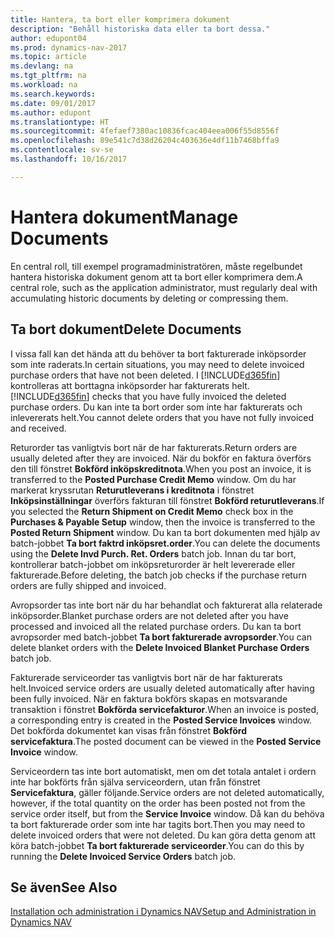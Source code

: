 ```yaml
---
title: Hantera, ta bort eller komprimera dokument
description: "Behåll historiska data eller ta bort dessa."
author: edupont04
ms.prod: dynamics-nav-2017
ms.topic: article
ms.devlang: na
ms.tgt_pltfrm: na
ms.workload: na
ms.search.keywords: 
ms.date: 09/01/2017
ms.author: edupont
ms.translationtype: HT
ms.sourcegitcommit: 4fefaef7380ac10836fcac404eea006f55d8556f
ms.openlocfilehash: 89e541c7d38d26204c403636e4df11b7468bffa9
ms.contentlocale: sv-se
ms.lasthandoff: 10/16/2017

---
```

# <a name="manage-documents"></a><span data-ttu-id="b308b-103">Hantera dokument</span><span class="sxs-lookup"><span data-stu-id="b308b-103">Manage Documents</span></span>
<span data-ttu-id="b308b-104">En central roll, till exempel programadministratören, måste regelbundet hantera historiska dokument genom att ta bort eller komprimera dem.</span><span class="sxs-lookup"><span data-stu-id="b308b-104">A central role, such as the application administrator, must regularly deal with accumulating historic documents by deleting or compressing them.</span></span>  

## <a name="delete-documents"></a><span data-ttu-id="b308b-105">Ta bort dokument</span><span class="sxs-lookup"><span data-stu-id="b308b-105">Delete Documents</span></span>
<span data-ttu-id="b308b-106">I vissa fall kan det hända att du behöver ta bort fakturerade inköpsorder som inte raderats.</span><span class="sxs-lookup"><span data-stu-id="b308b-106">In certain situations, you may need to delete invoiced purchase orders that have not been deleted.</span></span> <span data-ttu-id="b308b-107">I [!INCLUDE[d365fin](includes/d365fin_md.md)] kontrolleras att borttagna inköpsorder har fakturerats helt.</span><span class="sxs-lookup"><span data-stu-id="b308b-107">[!INCLUDE[d365fin](includes/d365fin_md.md)] checks that you have fully invoiced the deleted purchase orders.</span></span> <span data-ttu-id="b308b-108">Du kan inte ta bort order som inte har fakturerats och inlevererats helt.</span><span class="sxs-lookup"><span data-stu-id="b308b-108">You cannot delete orders that you have not fully invoiced and received.</span></span>  

<span data-ttu-id="b308b-109">Returorder tas vanligtvis bort när de har fakturerats.</span><span class="sxs-lookup"><span data-stu-id="b308b-109">Return orders are usually deleted after they are invoiced.</span></span> <span data-ttu-id="b308b-110">När du bokför en faktura överförs den till fönstret **Bokförd inköpskreditnota**.</span><span class="sxs-lookup"><span data-stu-id="b308b-110">When you post an invoice, it is transferred to the **Posted Purchase Credit Memo** window.</span></span> <span data-ttu-id="b308b-111">Om du har markerat kryssrutan **Returutleverans i kreditnota** i fönstret **Inköpsinställningar** överförs fakturan till fönstret **Bokförd returutleverans**.</span><span class="sxs-lookup"><span data-stu-id="b308b-111">If you selected the **Return Shipment on Credit Memo** check box in the **Purchases & Payable Setup** window, then the invoice is transferred to the **Posted Return Shipment** window.</span></span> <span data-ttu-id="b308b-112">Du kan ta bort dokumenten med hjälp av batch-jobbet **Ta bort faktrd inköpsret.order**.</span><span class="sxs-lookup"><span data-stu-id="b308b-112">You can delete the documents using the **Delete Invd Purch. Ret. Orders** batch job.</span></span> <span data-ttu-id="b308b-113">Innan du tar bort, kontrollerar batch-jobbet om inköpsreturorder är helt levererade eller fakturerade.</span><span class="sxs-lookup"><span data-stu-id="b308b-113">Before deleting, the batch job checks if the purchase return orders are fully shipped and invoiced.</span></span>  

<span data-ttu-id="b308b-114">Avropsorder tas inte bort när du har behandlat och fakturerat alla relaterade inköpsorder.</span><span class="sxs-lookup"><span data-stu-id="b308b-114">Blanket purchase orders are not deleted after you have processed and invoiced all the related purchase orders.</span></span> <span data-ttu-id="b308b-115">Du kan ta bort avropsorder med batch-jobbet **Ta bort fakturerade avropsorder**.</span><span class="sxs-lookup"><span data-stu-id="b308b-115">You can delete blanket orders with the **Delete Invoiced Blanket Purchase Orders** batch job.</span></span>  

<span data-ttu-id="b308b-116">Fakturerade serviceorder tas vanligtvis bort när de har fakturerats helt.</span><span class="sxs-lookup"><span data-stu-id="b308b-116">Invoiced service orders are usually deleted automatically after having been fully invoiced.</span></span> <span data-ttu-id="b308b-117">När en faktura bokförs skapas en motsvarande transaktion i fönstret **Bokförda servicefakturor**.</span><span class="sxs-lookup"><span data-stu-id="b308b-117">When an invoice is posted, a corresponding entry is created in the **Posted Service Invoices** window.</span></span> <span data-ttu-id="b308b-118">Det bokförda dokumentet kan visas från fönstret **Bokförd servicefaktura**.</span><span class="sxs-lookup"><span data-stu-id="b308b-118">The posted document can be viewed in the **Posted Service Invoice** window.</span></span>  

<span data-ttu-id="b308b-119">Serviceordern tas inte bort automatiskt, men om det totala antalet i ordern inte har bokförts från själva serviceordern, utan från fönstret **Servicefaktura**, gäller följande.</span><span class="sxs-lookup"><span data-stu-id="b308b-119">Service orders are not deleted automatically, however, if the total quantity on the order has been posted not from the service order itself, but from the **Service Invoice** window.</span></span> <span data-ttu-id="b308b-120">Då kan du behöva ta bort fakturerade order som inte har tagits bort.</span><span class="sxs-lookup"><span data-stu-id="b308b-120">Then you may need to delete invoiced orders that were not deleted.</span></span> <span data-ttu-id="b308b-121">Du kan göra detta genom att köra batch-jobbet **Ta bort fakturerade serviceorder**.</span><span class="sxs-lookup"><span data-stu-id="b308b-121">You can do this by running the **Delete Invoiced Service Orders** batch job.</span></span>  

## <a name="see-also"></a><span data-ttu-id="b308b-122">Se även</span><span class="sxs-lookup"><span data-stu-id="b308b-122">See Also</span></span>  
[<span data-ttu-id="b308b-123">Installation och administration i Dynamics NAV</span><span class="sxs-lookup"><span data-stu-id="b308b-123">Setup and Administration in Dynamics NAV</span></span>](admin-setup-and-administration.md)  

